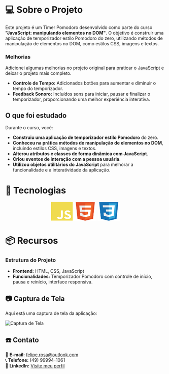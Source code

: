 # :computer: Sobre o Projeto

Este projeto é um Timer Pomodoro desenvolvido como parte do curso **"JavaScript: manipulando elementos no DOM"**. O objetivo é construir uma aplicação de temporizador estilo Pomodoro do zero, utilizando métodos de manipulação de elementos no DOM, como estilos CSS, imagens e textos.

### Melhorias

Adicionei algumas melhorias no projeto original para praticar o JavaScript e deixar o projeto mais completo.

- **Controle de Tempo:** Adicionados botões para aumentar e diminuir o tempo do temporizador.
- **Feedback Sonoro:** Incluídos sons para iniciar, pausar e finalizar o temporizador, proporcionando uma melhor experiência interativa.

## O que foi estudado

Durante o curso, você:

- **Construiu uma aplicação de temporizador estilo Pomodoro** do zero.
- **Conheceu na prática métodos de manipulação de elementos no DOM**, incluindo estilos CSS, imagens e textos.
- **Alterou atributos e classes de forma dinâmica com JavaScript**.
- **Criou eventos de interação com a pessoa usuária**.
- **Utilizou objetos utilitários do JavaScript** para melhorar a funcionalidade e a interatividade da aplicação.

# :rocket: Tecnologias

<p align="center">
  <img alt="Felipe-Js" height="60" width="70" src="https://raw.githubusercontent.com/devicons/devicon/master/icons/javascript/javascript-plain.svg">
  <img alt="Felipe-HTML" height="60" width="70" src="https://raw.githubusercontent.com/devicons/devicon/master/icons/html5/html5-original.svg">
  <img alt="Felipe-CSS" height="60" width="70" src="https://raw.githubusercontent.com/devicons/devicon/master/icons/css3/css3-original.svg">
</p>

# :package: Recursos

### Estrutura do Projeto

- **Frontend:** HTML, CSS, JavaScript
- **Funcionalidades:** Temporizador Pomodoro com controle de início, pausa e reinício, interface responsiva.

## :camera: Captura de Tela

Aqui está uma captura de tela da aplicação:

![Captura de Tela](https://i.imgur.com/ogubvpn.png)


## ☎️ Contato

📧 **E-mail:** [felipe.rosa@outlook.com](mailto:felipe.rosa@outlook.com)  
📞 **Telefone:** (49) 99994-1061  
🔗 **LinkedIn:** [Visite meu perfil](https://www.linkedin.com/in/ifeliperosa/)  



